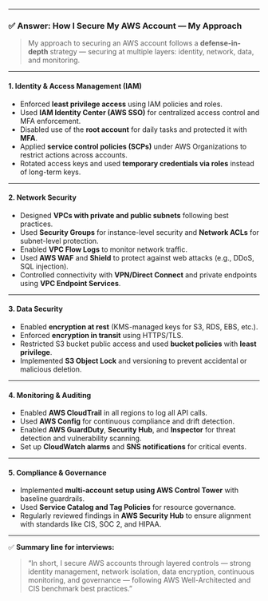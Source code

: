 
---

### ✅ **Answer: How I Secure My AWS Account — My Approach**

> My approach to securing an AWS account follows a **defense-in-depth** strategy — securing at multiple layers: identity, network, data, and monitoring.

---

#### **1. Identity & Access Management (IAM)**

- Enforced **least privilege access** using IAM policies and roles.    
- Used **IAM Identity Center (AWS SSO)** for centralized access control and MFA enforcement.
- Disabled use of the **root account** for daily tasks and protected it with **MFA**.
- Applied **service control policies (SCPs)** under AWS Organizations to restrict actions across accounts.
- Rotated access keys and used **temporary credentials via roles** instead of long-term keys.
    
---
#### **2. Network Security**

- Designed **VPCs with private and public subnets** following best practices.
- Used **Security Groups** for instance-level security and **Network ACLs** for subnet-level protection.
- Enabled **VPC Flow Logs** to monitor network traffic.
- Used **AWS WAF** and **Shield** to protect against web attacks (e.g., DDoS, SQL injection).
- Controlled connectivity with **VPN/Direct Connect** and private endpoints using **VPC Endpoint Services**.

---
#### **3. Data Security**
- Enabled **encryption at rest** (KMS-managed keys for S3, RDS, EBS, etc.).
- Enforced **encryption in transit** using HTTPS/TLS.
- Restricted S3 bucket public access and used **bucket policies** with **least privilege**.
- Implemented **S3 Object Lock** and versioning to prevent accidental or malicious deletion.

---
#### **4. Monitoring & Auditing**
- Enabled **AWS CloudTrail** in all regions to log all API calls.
- Used **AWS Config** for continuous compliance and drift detection.
- Enabled **AWS GuardDuty**, **Security Hub**, and **Inspector** for threat detection and vulnerability scanning.
- Set up **CloudWatch alarms** and **SNS notifications** for critical events.

---
#### **5. Compliance & Governance**
- Implemented **multi-account setup using AWS Control Tower** with baseline guardrails.
- Used **Service Catalog and Tag Policies** for resource governance.
- Regularly reviewed findings in **AWS Security Hub** to ensure alignment with standards like CIS, SOC 2, and HIPAA.
    
---

✅ **Summary line for interviews:**

> “In short, I secure AWS accounts through layered controls — strong identity management, network isolation, data encryption, continuous monitoring, and governance — following AWS Well-Architected and CIS benchmark best practices.”
